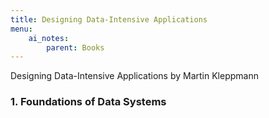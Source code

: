 ```yaml
---
title: Designing Data-Intensive Applications 
menu:
    ai_notes:
        parent: Books
---
```

Designing Data-Intensive Applications by Martin Kleppmann

### 1. Foundations of Data Systems
